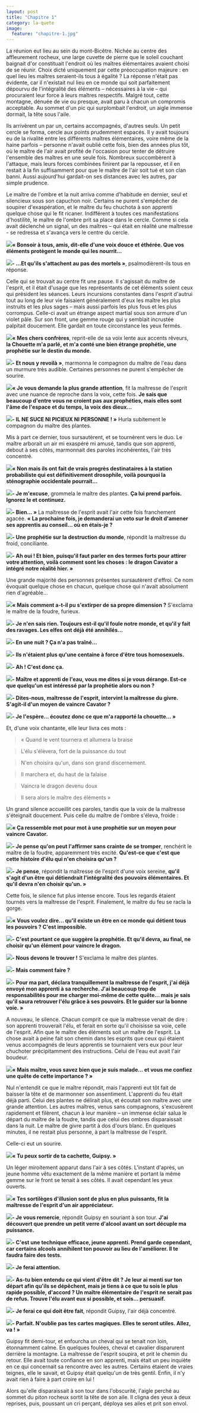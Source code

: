 ```yaml
---
layout: post
title: "Chapitre 1"
category: la-quete
image:
  feature: "chapitre-1.jpg"
---
```


La réunion eut lieu au sein du mont-Bicêtre. Nichée au centre des affleurement rocheux, une large cuvette de pierre que le soleil couchant baignait d'or constituait l'endroit où les maîtres élémentaires avaient choisi de se réunir. Choix dicté uniquement par cette préoccupation majeure : en quel lieu les maîtres seraient-ils tous à égalité ? La réponse n'était pas évidente, car il n'existait nul lieu en ce monde qui soit parfaitement dépourvu de l'intégralité des éléments – nécessaires à la vie – qui procuraient leur force à leurs maîtres respectifs. Malgré tout, cette montagne, dénuée de vie ou presque, avait paru à chacun un compromis acceptable. Au sommet d'un pic qui surplombait l'endroit, un aigle immense dormait, la tête sous l'aile.

Ils arrivèrent un par un, certains accompagnés, d'autres seuls. Un petit cercle se forma, cercle aux points prudemment espacés. Il y avait toujours eu de la rivalité entre les différents maîtres élémentaires, voire même de la haine parfois – personne n'avait oublié cette fois, bien des années plus tôt, où le maître de l'air avait profité de l'occasion pour tenter de détruire l'ensemble des maîtres en une seule fois. Nombreux succombèrent à l'attaque, mais leurs forces combinées finirent par la repousser, et il en restait à la fin suffisamment pour que le maître de l'air soit tué et son clan banni. Aussi aujourd'hui gardait-on ses distances avec les autres, par simple prudence.

Le maître de l'ombre et la nuit arriva comme d'habitude en dernier, seul et silencieux sous son capuchon noir. Certains ne purent s'empêcher de soupirer d'exaspération, et le maître du feu chuchota à son apprenti quelque chose qui le fit ricaner. Indifférent à toutes ces manifestations d'hostilité, le maître de l'ombre prit sa place dans le cercle. Comme si cela avait déclenché un signal, un des maîtres – qui était en réalité une maîtresse - se redressa et s'avança vers le centre du cercle.

<img class="portrait" src="/images/Unknown.png">**« Bonsoir à tous, amis, dit-elle d'une voix douce et éthérée. Que vos éléments protègent le monde qui les nourrit...**

<img class="portrait" src="/images/Unknown.png">**\- ...Et qu'ils s'attachent au pas des mortels »**, psalmodièrent-ils tous en réponse.

Celle qui se trouvait au centre fit une pause. Il s'agissait du maître de l'esprit, et il était d'usage que les représentants de cet éléments soient ceux qui président les séances. Leurs incursions constantes dans l'esprit d'autrui tout au long de leur vie faisaient généralement d'eux les maître les plus instruits et les plus sages – mais aussi parfois les plus fous et les plus corrompus. Celle-ci avait un étrange aspect martial sous son armure d'un violet pâle. Sur son front, une gemme rouge qui y semblait incrustée palpitait doucement. Elle gardait en toute circonstance les yeux fermés.

<img class="portrait" src="/images/Unknown.png">**« Mes chers confrères**, reprit-elle de sa voix lente aux accents rêveurs, **la Chouette m'a parlé, et m'a conté une bien étrange prophétie, une prophétie sur le destin du monde.**

<img class="portrait" src="/images/Unknown.png">**\- Et nous y revoilà »**, marmonna le compagnon du maître de l'eau dans un murmure très audible. Certaines personnes ne purent s'empêcher de sourire.

<img class="portrait" src="/images/Unknown.png">**« Je vous demande la plus grande attention**, fit la maîtresse de l'esprit avec une nuance de reproche dans la voix, cette fois. **Je sais que beaucoup d'entre vous ne croient pas aux prophéties, mais elles sont l'âme de l'espace et du temps, la voix des dieux...**

<img class="portrait" src="/images/Clementus.png">**\- IL NE SUCE NI PICIEUX NI PERSONNE ! »** Hurla subitement le compagnon du maître des plantes.

Mis à part ce dernier, tous sursautèrent, et se tournèrent vers le duo. Le maître arborait un air mi exaspéré mi amusé, tandis que son apprenti, debout à ses côtés, marmonnait des paroles incohérentes, l'air très concentré.

<img class="portrait" src="/images/Clementus.png">**« Non mais ils ont fait de vrais progrès destinataires à la station probabiliste qui est définitivement drosophile, voilà pourquoi la sténographie occidentale pourrait...**

<img class="portrait" src="/images/Unknown.png">**\- Je m'excuse**, grommela le maître des plantes. **Ça lui prend parfois. Ignorez le et continuez.**

<img class="portrait" src="/images/Unknown.png">**\- Bien... »** La maîtresse de l'esprit avait l'air cette fois franchement agacée. **« La prochaine fois, je demanderai un veto sur le droit d'amener ses apprentis au conseil... où en étais-je ?**

<img class="portrait" src="/images/Unknown.png">**\- Une prophétie sur la destruction du monde**, répondit la maîtresse du froid, conciliante.

<img class="portrait" src="/images/Unknown.png">**\- Ah oui ! Et bien, puisqu'il faut parler en des termes forts pour attirer votre attention, voilà comment sont les choses : le dragon Cavator a intégré notre réalité hier. »**

Une grande majorité des personnes présentes sursautèrent d'effroi. Ce nom évoquait quelque chose en chacun, quelque chose qui n'avait absolument rien d'agréable...

<img class="portrait" src="/images/Unknown.png">**« Mais comment a-t-il pu s'extirper de sa propre dimension ?** S'exclama le maître de la foudre, furieux.

<img class="portrait" src="/images/Unknown.png">**\- Je n'en sais rien. Toujours est-il qu'il foule notre monde, et qu'il y fait des ravages. Les elfes ont déjà été annihilés...**

<img class="portrait" src="/images/Olvin.png">**\- En une nuit ? Ça n'a pas traîné...**

<img class="portrait" src="/images/Unknown.png">**\- Ils n'étaient plus qu'une centaine à force d'être tous homosexuels.**

<img class="portrait" src="/images/Olvin.png">**\- Ah ! C'est donc ça.**

<img class="portrait" src="/images/Unknown.png">**\- Maître et apprenti de l'eau, vous me dites si je vous dérange. Est-ce que quelqu'un est intéressé par la prophétie alors ou non ?**

<img class="portrait" src="/images/Unknown.png">**\- Dites-nous, maîtresse de l'esprit, intervint la maîtresse du givre. S'agit-il d'un moyen de vaincre Cavator ?**

<img class="portrait" src="/images/Unknown.png">**\- Je l'espère... écoutez donc ce que m'a rapporté la chouette... »**

Et, d'une voix chantante, elle leur livra ces mots :

> « Quand le vent tournera et allumera la braise

> L'élu s'élèvera, fort de la puissance du tout

> N'en choisira qu'un, dans son grand discernement.

> Il marchera et, du haut de la falaise

> Vaincra le dragon devenu doux

> Il sera alors le maître des éléments »

Un grand silence accueillit ces paroles, tandis que la voix de la maîtresse s'éteignait doucement. Puis celle du maître de l'ombre s'éleva, froide :

<img class="portrait" src="/images/Unknown.png">**« Ça ressemble mot pour mot à une prophétie sur un moyen pour vaincre Cavator.**

<img class="portrait" src="/images/Unknown.png">**\- Je pense qu'on peut l'affirmer sans crainte de se tromper**, renchérit le maître de la foudre, apparemment très excité. **Qu'est-ce que c'est que cette histoire d'élu qui n'en choisira qu'un ?**

<img class="portrait" src="/images/Unknown.png">**\- Je pense**, répondit la maîtresse de l'esprit d'une voix sereine, **qu'il s'agit d'un être qui détiendrait l'intégralité des pouvoirs élémentaires. Et qu'il devra n'en choisir qu'un. »**

Cette fois, le silence fut plus intense encore. Tous les regards étaient tournés vers la maîtresse de l'esprit. Finalement, le maître du feu se racla la gorge.

<img class="portrait" src="/images/Unknown.png">**« Vous voulez dire... qu'il existe un être en ce monde qui détient tous les pouvoirs ? C'est impossible.**

<img class="portrait" src="/images/Unknown.png">**\- C'est pourtant ce que suggère la prophétie. Et qu'il devra, au final, ne choisir qu'un élément pour vaincre le dragon.**

<img class="portrait" src="/images/Unknown.png">**\- Nous devons le trouver !** S'exclama le maître des plantes.

<img class="portrait" src="/images/Unknown.png">**\- Mais comment faire ?**

<img class="portrait" src="/images/Unknown.png">**\- Pour ma part, déclara tranquillement la maîtresse de l'esprit, j'ai déjà envoyé mon apprenti à sa recherche. J'ai beaucoup trop de responsabilités pour me charger moi-même de cette quête... mais je sais qu'il saura retrouver l'élu grâce à ses pouvoirs. Et le guider sur la bonne voie. »**

A nouveau, le silence. Chacun comprit ce que la maîtresse venait de dire : son apprenti trouverait l'élu, et ferait en sorte qu'il choisisse sa voie, celle de l'esprit. Afin que le maître des éléments soit un maître de l'esprit. La chose avait à peine fait son chemin dans les esprits que ceux qui étaient venus accompagnés de leurs apprentis se tournaient vers eux pour leur chuchoter précipitamment des instructions. Celui de l'eau eut avait l'air boudeur.

<img class="portrait" src="/images/Olvin.png">**« Mais maître, vous savez bien que je suis malade... et vous me confiez une quête de cette importance ? »**

Nul n'entendit ce que le maître répondit, mais l'apprenti eut tôt fait de baisser la tête et de marmonner son assentiment. L'apprenti du feu était déjà parti. Celui des plantes ne délirait plus, et écoutait son maître avec une grande attention. Les autres maîtres, venus sans compagnons, s'excusèrent rapidement et filèrent, chacun à leur manière – un immense éclair salua le départ du maître de la foudre, tandis que celui des ombres disparaissait dans la nuit. Le maître de givre partit à dos d'ours blanc. En quelques minutes, il ne restait plus personne, à part la maîtresse de l'esprit.

Celle-ci eut un sourire.

<img class="portrait" src="/images/Unknown.png">**« Tu peux sortir de ta cachette, Guipsy. »**

Un léger miroitement apparut dans l'air à ses côtés. L'instant d'après, un jeune homme vêtu exactement de la même manière et portant la même gemme sur le front se tenait à ses côtés. Il avait cependant les yeux ouverts.

<img class="portrait" src="/images/Unknown.png">**« Tes sortilèges d'illusion sont de plus en plus puissants, fit la maîtresse de l'esprit d'un air appréciateur.**

<img class="portrait" src="/images/Guipsy.png">**\- Je vous remercie**, répondit Guipsy en souriant à son tour. **J'ai découvert que prendre un petit verre d'alcool avant un sort décuple ma puissance.**

<img class="portrait" src="/images/Unknown.png">**\- C'est une technique efficace, jeune apprenti. Prend garde cependant, car certains alcools annihilent ton pouvoir au lieu de l'améliorer. Il te faudra faire des tests.**

<img class="portrait" src="/images/Guipsy.png">**\- Je ferai attention.**

<img class="portrait" src="/images/Unknown.png">**\- As-tu bien entendu ce qui vient d'être dit ? Je leur ai menti sur ton départ afin qu'ils se dépêchent, mais je tiens à ce que tu sois le plus rapide possible, d'accord ? Un maître élémentaire de l'esprit ne serait pas de refus. Trouve l'élu avant eux si possible, et sois... persuasif.**

<img class="portrait" src="/images/Guipsy.png">**\- Je ferai ce qui doit être fait**, répondit Guipsy, l'air déjà concentré.

<img class="portrait" src="/images/Unknown.png">**\- Parfait. N'oublie pas tes cartes magiques. Elles te seront utiles. Allez, va ! »**

Guipsy fit demi-tour, et enfourcha un cheval qui se tenait non loin, étonnamment calme. En quelques foulées, cheval et cavalier disparurent derrière la montagne. La maîtresse de l'esprit soupira, et prit le chemin du retour. Elle avait toute confiance en son apprenti, mais était un peu inquiète en ce qui concernait sa rencontre avec les autres. Certains étaient de vraies teignes, elle le savait, et Guipsy était quelqu'un de très gentil. Enfin, il n'y avait rien à faire à part croire en lui !

Alors qu'elle disparaissait à son tour dans l'obscurité, l'aigle perché au sommet du piton rocheux sortit la tête de son aile. Il cligna des yeux à deux reprises, puis, poussant un cri perçant, déploya ses ailes et prit son envol. 
